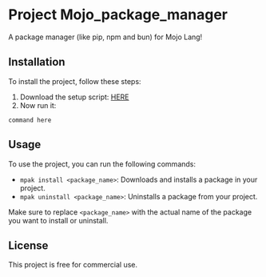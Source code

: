 # Project Mojo_package_manager

A package manager (like pip, npm and bun) for Mojo Lang!

## Installation

To install the project, follow these steps:

1. Download the setup script: [HERE](https://changeitlater.com)
2. Now run it:
```
command here
```

## Usage

To use the project, you can run the following commands:

- `mpak install <package_name>`: Downloads and installs a package in your project.
- `mpak uninstall <package_name>`: Uninstalls a package from your project.


Make sure to replace `<package_name>` with the actual name of the package you want to install or uninstall.

## License

This project is free for commercial use.
